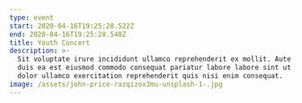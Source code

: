 ```yaml
---
type: event
start: 2020-04-16T19:25:28.522Z
end: 2020-04-16T19:25:28.540Z
title: Youth Concert
description: >-
  Sit voluptate irure incididunt ullamco reprehenderit ex mollit. Aute elit sit
  duis ea est eiusmod commodo consequat pariatur labore labore sint ut. Aliqua
  dolor ullamco exercitation reprehenderit quis nisi enim consequat.
image: /assets/john-price-razqizox3mu-unsplash-1-.jpg
---
```

